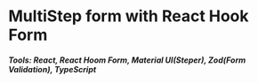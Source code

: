 # MultiStep form with React Hook Form

##### Tools: React, React Hoom Form, Material UI(Steper), Zod(Form Validation), TypeScript
